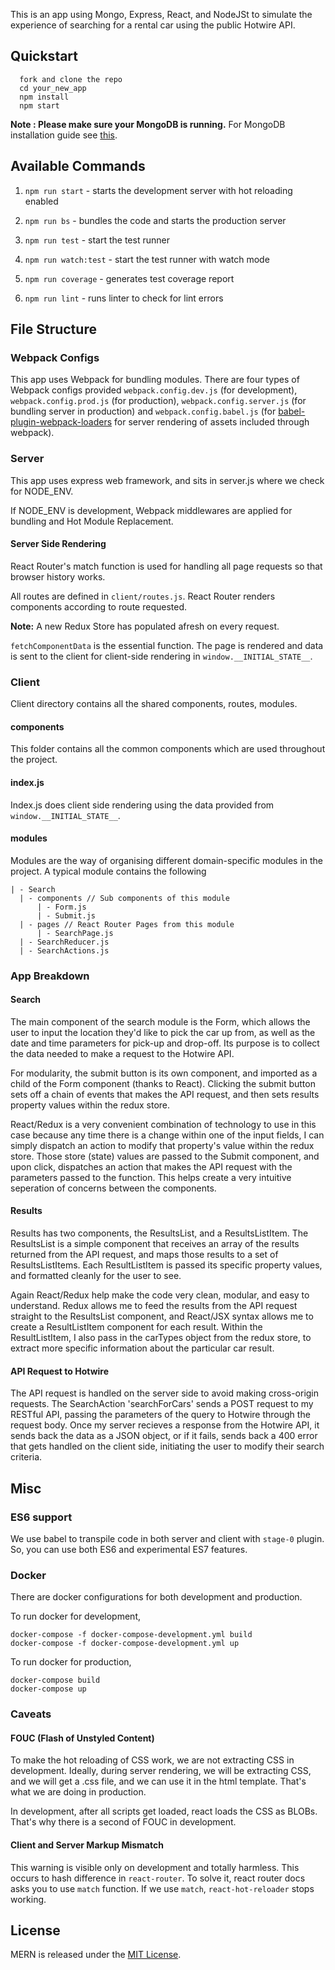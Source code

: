 This is an app using Mongo, Express, React, and NodeJSt to simulate the experience of searching for a rental car using the public Hotwire API. 

## Quickstart

```
  fork and clone the repo
  cd your_new_app
  npm install
  npm start
```

**Note : Please make sure your MongoDB is running.** For MongoDB installation guide see [this](https://docs.mongodb.org/v3.0/installation/).

## Available Commands

1. `npm run start` - starts the development server with hot reloading enabled

2. `npm run bs` - bundles the code and starts the production server

3. `npm run test` - start the test runner

4. `npm run watch:test` - start the test runner with watch mode

5. `npm run coverage` - generates test coverage report

6. `npm run lint` - runs linter to check for lint errors

## File Structure

### Webpack Configs

This app uses Webpack for bundling modules. There are four types of Webpack configs provided `webpack.config.dev.js` (for development), `webpack.config.prod.js` (for production), `webpack.config.server.js` (for bundling server in production) and `webpack.config.babel.js` (for [babel-plugin-webpack-loaders](https://github.com/istarkov/babel-plugin-webpack-loaders) for server rendering of assets included through webpack).

### Server

This app uses express web framework, and sits in server.js where we check for NODE_ENV.

If NODE_ENV is development, Webpack middlewares are applied for bundling and Hot Module Replacement.

#### Server Side Rendering

React Router's match function is used for handling all page requests so that browser history works.

All routes are defined in `client/routes.js`. React Router renders components according to route requested.

**Note:** A new Redux Store has populated afresh on every request.

`fetchComponentData` is the essential function. The page is rendered and data is sent to the client for client-side rendering in `window.__INITIAL_STATE__`.

### Client

Client directory contains all the shared components, routes, modules.

#### components
This folder contains all the common components which are used throughout the project.

#### index.js
Index.js does client side rendering using the data provided from `window.__INITIAL_STATE__`.

#### modules
Modules are the way of organising different domain-specific modules in the project. A typical module contains the following
```
| - Search
  | - components // Sub components of this module
      | - Form.js
      | - Submit.js
  | - pages // React Router Pages from this module
      | - SearchPage.js
  | - SearchReducer.js
  | - SearchActions.js
```
### App Breakdown

#### Search
The main component of the search module is the Form, which allows the user to input the location they'd like to pick the car up from, as well as the date and time parameters for pick-up and drop-off. Its purpose is to collect the data needed to make a request to the Hotwire API.

For modularity, the submit button is its own component, and imported as a child of the Form component (thanks to React). Clicking the submit button sets off a chain of events that makes the API request, and then sets results property values within the redux store.

React/Redux is a very convenient combination of technology to use in this case because any time there is a change within one of the input fields, I can simply dispatch an action to modify that property's value within the redux store. Those store (state) values are passed to the Submit component, and upon click, dispatches an action that makes the API request with the parameters passed to the function. This helps create a very intuitive seperation of concerns between the components. 

#### Results
Results has two components, the ResultsList, and a ResultsListItem. The ResultsList is a simple component that receives an array of the results returned from the API request, and maps those results to a set of ResultsListItems.
Each ResultListItem is passed its specific property values, and formatted cleanly for the user to see.

Again React/Redux help make the code very clean, modular, and easy to understand. Redux allows me to feed the results from the API request straight to the ResultsList component, and React/JSX syntax allows me to create a ResultListItem component for each result. Within the ResultListItem, I also pass in the carTypes object from the redux store, to extract more specific information about the particular car result.

#### API Request to Hotwire
The API request is handled on the server side to avoid making cross-origin requests. The SearchAction 'searchForCars' sends a POST request to my RESTful API, passing the parameters of the query to Hotwire through the request body. Once my server recieves a response from the Hotwire API, it sends back the data as a JSON object, or if it fails, sends back a 400 error that gets handled on the client side, initiating the user to modify their search criteria.

## Misc

### ES6 support
We use babel to transpile code in both server and client with `stage-0` plugin. So, you can use both ES6 and experimental ES7 features.

### Docker
There are docker configurations for both development and production.

To run docker for development,
```
docker-compose -f docker-compose-development.yml build
docker-compose -f docker-compose-development.yml up
```

To run docker for production,
```
docker-compose build
docker-compose up
```

### Caveats

#### FOUC (Flash of Unstyled Content)
To make the hot reloading of CSS work, we are not extracting CSS in development. Ideally, during server rendering, we will be extracting CSS, and we will get a .css file, and we can use it in the html template. That's what we are doing in production.

In development, after all scripts get loaded, react loads the CSS as BLOBs. That's why there is a second of FOUC in development.

#### Client and Server Markup Mismatch
This warning is visible only on development and totally harmless. This occurs to hash difference in `react-router`. To solve it, react router docs asks you to use `match` function. If we use `match`, `react-hot-reloader` stops working.

## License
MERN is released under the [MIT License](http://www.opensource.org/licenses/MIT).
